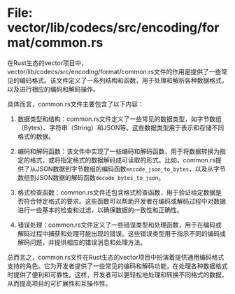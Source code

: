 # File: vector/lib/codecs/src/encoding/format/common.rs

在Rust生态的vector项目中，vector/lib/codecs/src/encoding/format/common.rs文件的作用是提供了一些常见的编码格式。该文件定义了一系列结构和函数，用于处理和解析各种数据格式，以及进行相应的编码和解码操作。

具体而言，common.rs文件主要包含了以下内容：

1. 数据类型和结构：common.rs文件定义了一些常见的数据类型，如字节数组（Bytes）、字符串（String）和JSON等。这些数据类型用于表示和存储不同格式的数据。

2. 编码和解码函数：该文件中实现了一些编码和解码函数，用于将数据转换为指定的格式，或将指定格式的数据解码成可读取的形式。比如，common.rs提供了从JSON数据到字节数组的编码函数`encode_json_to_bytes`，以及从字节数组到JSON数据的解码函数`decode_bytes_to_json`。

3. 格式检查函数：common.rs文件还包含格式检查函数，用于验证给定数据是否符合特定格式的要求。这些函数可以帮助开发者在编码或解码过程中对数据进行一些基本的检查和过滤，以确保数据的一致性和正确性。

4. 错误处理：common.rs文件定义了一些错误类型和处理函数，用于在编码或解码过程中捕获和处理可能出现的错误。这些错误类型用于指示不同的编码或解码问题，并提供相应的错误消息和处理方法。

总而言之，common.rs文件在Rust生态的vector项目中扮演着提供通用编码格式支持的角色。它为开发者提供了一些常见的编码和解码功能，在处理各种数据格式时提供了便利和可靠性。这样，开发者可以更轻松地处理和转换不同格式的数据，从而提高项目的可扩展性和互操作性。

